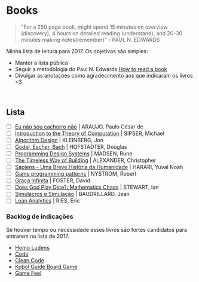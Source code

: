 # Books

> "For a 250 page book, might spend 15 minutes on overview (discovery), 4 hours on detailed reading (understand), and 20-30 minutes making notes(remember)" - PAUL N. EDWARDS


Minha lista de leitura para 2017. Os objetivos são simples:

* Manter a lista pública
* Seguir a metodologia do Paul N. Edwards [How to read a book](http://pne.people.si.umich.edu/PDF/howtoread.pdf)
* Divulgar as anotações como agradecimento aos que indicaram os livros <3


<br/>

## Lista

- [ ] [Eu não sou cachorro não](http://www.record.com.br/livro_sinopse.asp?id_livro=23014) | ARAÚJO, Paulo César de
- [ ] [Introduction to the Theory of Computation](https://www.amazon.com.br/Introduction-Theory-Computation-Michael-Sipser/dp/113318779X) | SIPSER, Michael
- [ ] [Algorithm Design](https://www.amazon.com/Algorithm-Design-Jon-Kleinberg/dp/0321295358) | KLEINBERG, Jon
- [ ] [Godel, Escher, Bach](https://www.amazon.com/G%C3%B6del-Escher-Bach-Eternal-Golden/dp/0465026567) | HOFSTADTER, Douglas
- [ ] [Programming Design Systems](https://programmingdesignsystems.com/) | MADSEN, Rune
- [ ] [The Timeless Way of Building](https://www.amazon.com/Timeless-Way-Building-Christopher-Alexander/dp/0195024028) | ALEXANDER, Christopher
- [ ] [Sapiens - Uma Breve História da Humanidade](https://www.amazon.com.br/Sapiens-Uma-Breve-Hist%C3%B3ria-Humanidade/dp/8525432180) | HARARI, Yuval Noah 
- [ ] [Game programming patterns](http://gameprogrammingpatterns.com/observer.html) | NYSTROM, Robert
- [ ] [Graça Infinita](https://www.amazon.com.br/Gra%C3%A7a-Infinita-David-Foster-Wallace/dp/853592504X) | FOSTER, David
- [ ] [Does God Play Dice?: Mathematics Chaos](https://www.amazon.com/Does-Play-Dice-Mathematics-Chaos/dp/0631232516) | STEWART, Ian
- [ ] [Simulacros e Simulação](https://pt.wikipedia.org/wiki/Simulacros_e_Simula%C3%A7%C3%A3o) | BAUDRILLARD, Jean
- [ ] [Lean Analytics](http://leananalyticsbook.com/) | RIES, Eric

### Backlog de indicações

Se houver tempo ou necessidade esses livros são fortes candidatos para entrarem na lista de 2017.

- [Homo Ludens](http://www.livrariacultura.com.br/p/homo-ludens-73710)
- [Code](https://www.amazon.com/Code-Language-Computer-Hardware-Software/dp/0735611319)
- [Clean Code](https://www.amazon.com.br/Clean-Code-Handbook-Software-Craftsmanship/dp/0132350882)
- [Kobol Guide Board Game](https://www.amazon.com/Kobold-Guide-Board-Game-Design/dp/1936781042/ref=redir_mobile_desktop?_encoding=UTF8&psc=1&refRID=EJHTQSNM4ZM7ZF2SQW25&ref_=pd_aw_fbt_14_img_2)
- [Game Feel](https://www.amazon.com/Game-Feel-Designers-Sensation-Kaufmann/dp/0123743281/ref=sr_1_1?ie=UTF8&qid=1483019878&sr=8-1&keywords=game%20feel)
